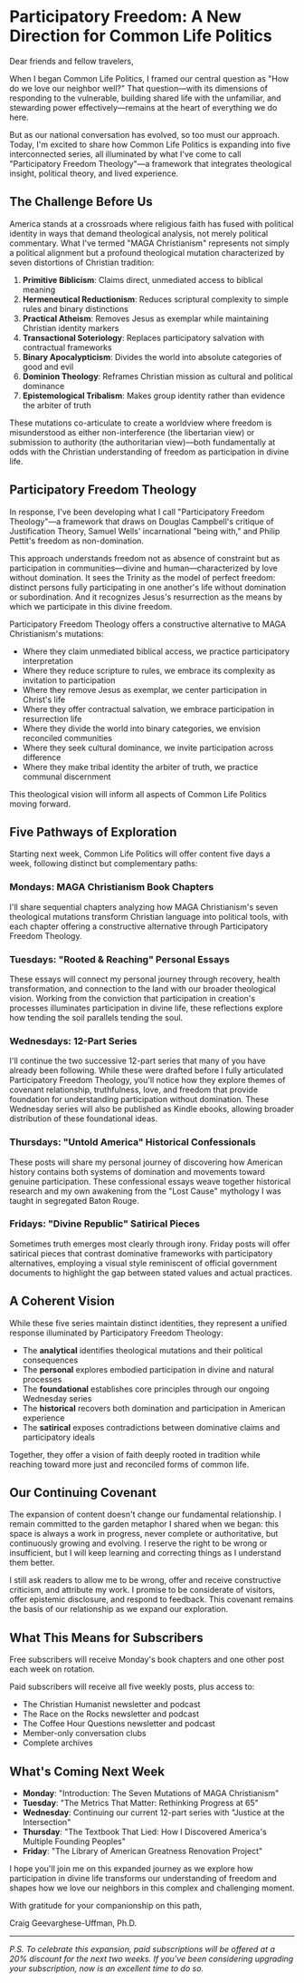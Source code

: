 # Participatory Freedom: A New Direction for Common Life Politics

Dear friends and fellow travelers,

When I began Common Life Politics, I framed our central question as "How do we love our neighbor well?" That question—with its dimensions of responding to the vulnerable, building shared life with the unfamiliar, and stewarding power effectively—remains at the heart of everything we do here.

But as our national conversation has evolved, so too must our approach. Today, I'm excited to share how Common Life Politics is expanding into five interconnected series, all illuminated by what I've come to call "Participatory Freedom Theology"—a framework that integrates theological insight, political theory, and lived experience.

## The Challenge Before Us

America stands at a crossroads where religious faith has fused with political identity in ways that demand theological analysis, not merely political commentary. What I've termed "MAGA Christianism" represents not simply a political alignment but a profound theological mutation characterized by seven distortions of Christian tradition:

1. **Primitive Biblicism**: Claims direct, unmediated access to biblical meaning
2. **Hermeneutical Reductionism**: Reduces scriptural complexity to simple rules and binary distinctions
3. **Practical Atheism**: Removes Jesus as exemplar while maintaining Christian identity markers
4. **Transactional Soteriology**: Replaces participatory salvation with contractual frameworks
5. **Binary Apocalypticism**: Divides the world into absolute categories of good and evil
6. **Dominion Theology**: Reframes Christian mission as cultural and political dominance
7. **Epistemological Tribalism**: Makes group identity rather than evidence the arbiter of truth

These mutations co-articulate to create a worldview where freedom is misunderstood as either non-interference (the libertarian view) or submission to authority (the authoritarian view)—both fundamentally at odds with the Christian understanding of freedom as participation in divine life.

## Participatory Freedom Theology

In response, I've been developing what I call "Participatory Freedom Theology"—a framework that draws on Douglas Campbell's critique of Justification Theory, Samuel Wells' incarnational "being with," and Philip Pettit's freedom as non-domination.

This approach understands freedom not as absence of constraint but as participation in communities—divine and human—characterized by love without domination. It sees the Trinity as the model of perfect freedom: distinct persons fully participating in one another's life without domination or subordination. And it recognizes Jesus's resurrection as the means by which we participate in this divine freedom.

Participatory Freedom Theology offers a constructive alternative to MAGA Christianism's mutations:

- Where they claim unmediated biblical access, we practice participatory interpretation
- Where they reduce scripture to rules, we embrace its complexity as invitation to participation
- Where they remove Jesus as exemplar, we center participation in Christ's life
- Where they offer contractual salvation, we embrace participation in resurrection life
- Where they divide the world into binary categories, we envision reconciled communities
- Where they seek cultural dominance, we invite participation across difference
- Where they make tribal identity the arbiter of truth, we practice communal discernment

This theological vision will inform all aspects of Common Life Politics moving forward.

## Five Pathways of Exploration

Starting next week, Common Life Politics will offer content five days a week, following distinct but complementary paths:

### Mondays: MAGA Christianism Book Chapters
I'll share sequential chapters analyzing how MAGA Christianism's seven theological mutations transform Christian language into political tools, with each chapter offering a constructive alternative through Participatory Freedom Theology.

### Tuesdays: "Rooted & Reaching" Personal Essays
These essays will connect my personal journey through recovery, health transformation, and connection to the land with our broader theological vision. Working from the conviction that participation in creation's processes illuminates participation in divine life, these reflections explore how tending the soil parallels tending the soul.

### Wednesdays: 12-Part Series
I'll continue the two successive 12-part series that many of you have already been following. While these were drafted before I fully articulated Participatory Freedom Theology, you'll notice how they explore themes of covenant relationship, truthfulness, love, and freedom that provide foundation for understanding participation without domination. These Wednesday series will also be published as Kindle ebooks, allowing broader distribution of these foundational ideas.

### Thursdays: "Untold America" Historical Confessionals
These posts will share my personal journey of discovering how American history contains both systems of domination and movements toward genuine participation. These confessional essays weave together historical research and my own awakening from the "Lost Cause" mythology I was taught in segregated Baton Rouge.

### Fridays: "Divine Republic" Satirical Pieces
Sometimes truth emerges most clearly through irony. Friday posts will offer satirical pieces that contrast dominative frameworks with participatory alternatives, employing a visual style reminiscent of official government documents to highlight the gap between stated values and actual practices.

## A Coherent Vision

While these five series maintain distinct identities, they represent a unified response illuminated by Participatory Freedom Theology:

- The **analytical** identifies theological mutations and their political consequences
- The **personal** explores embodied participation in divine and natural processes
- The **foundational** establishes core principles through our ongoing Wednesday series
- The **historical** recovers both domination and participation in American experience
- The **satirical** exposes contradictions between dominative claims and participatory ideals

Together, they offer a vision of faith deeply rooted in tradition while reaching toward more just and reconciled forms of common life.

## Our Continuing Covenant

The expansion of content doesn't change our fundamental relationship. I remain committed to the garden metaphor I shared when we began: this space is always a work in progress, never complete or authoritative, but continuously growing and evolving. I reserve the right to be wrong or insufficient, but I will keep learning and correcting things as I understand them better.

I still ask readers to allow me to be wrong, offer and receive constructive criticism, and attribute my work. I promise to be considerate of visitors, offer epistemic disclosure, and respond to feedback. This covenant remains the basis of our relationship as we expand our exploration.

## What This Means for Subscribers

Free subscribers will receive Monday's book chapters and one other post each week on rotation.

Paid subscribers will receive all five weekly posts, plus access to:
- The Christian Humanist newsletter and podcast
- The Race on the Rocks newsletter and podcast
- The Coffee Hour Questions newsletter and podcast
- Member-only conversation clubs
- Complete archives

## What's Coming Next Week

- **Monday**: "Introduction: The Seven Mutations of MAGA Christianism"
- **Tuesday**: "The Metrics That Matter: Rethinking Progress at 65"
- **Wednesday**: Continuing our current 12-part series with "Justice at the Intersection"
- **Thursday**: "The Textbook That Lied: How I Discovered America's Multiple Founding Peoples"
- **Friday**: "The Library of American Greatness Renovation Project"

I hope you'll join me on this expanded journey as we explore how participation in divine life transforms our understanding of freedom and shapes how we love our neighbors in this complex and challenging moment.

With gratitude for your companionship on this path,

Craig Geevarghese-Uffman, Ph.D.

---

*P.S. To celebrate this expansion, paid subscriptions will be offered at a 20% discount for the next two weeks. If you've been considering upgrading your subscription, now is an excellent time to do so.*
